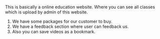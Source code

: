 This is basically a online education website. Where you can see all classes which is upload by admin of this website.

1. We have some packages for our customer to buy.
2. We have a feedback section where user can feedback us.
3. Also you can save videos as a bookmark.